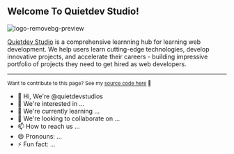 ## Welcome To Quietdev Studio!

![logo-removebg-preview](https://github.com/user-attachments/assets/8f4d4f0d-fae2-4098-bd4f-ab9601c955fa)

[Quietdev Studio](https://www.quietdevstudio.com/) is a comprehensive learnning hub for learning web development. We help users learn cutting-edge technologies, develop innovative projects, and accelerate their careers - building impressive portfolio of projects they need to get hired as web developers.

---
<sub> Want to contribute to this page? See my [source code here](README.md) :rocket:</sub>




- 👋 Hi, We're @quietdevstudios
- 👀 We're interested in ...
- 🌱 We're currently learning ...
- 💞️ We're looking to collaborate on ...
- 📫 How to reach us ...
- 😄 Pronouns: ...
- ⚡ Fun fact: ...

<!---
quietdevstudios/quietdevstudios is a ✨ special ✨ repository because its `README.md` (this file) appears on your GitHub profile.
You can click the Preview link to take a look at your changes.
--->

